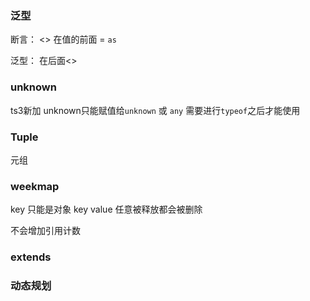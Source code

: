 ### 泛型
断言： <> 在值的前面  = `as`

泛型： 在后面<>  

### unknown
ts3新加
unknown只能赋值给`unknown` 或 `any`
需要进行`typeof`之后才能使用

### Tuple 
元组

### weekmap
key 只能是对象
key value 任意被释放都会被删除

不会增加引用计数

### extends




### 动态规划